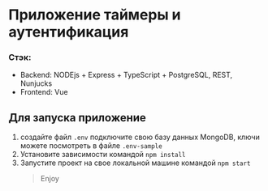 # Приложение таймеры и аутентификация

### Стэк:

- Backend: NODEjs + Express + TypeScript + PostgreSQL, REST, Nunjucks
- Frontend: Vue

## Для запуска приложение

1. создайте файл `.env` подключите свою базу данных MongoDB, ключи можете посмотреть в файле `.env-sample`
2. Установите зависимости командой `npm install`
3. Запустите проект на свое локальной машине командой `npm start`
   > Enjoy
